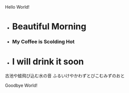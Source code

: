 Hello World!
- # Beautiful Morning
- ### My Coffee is Scolding Hot
- # I will drink it soon










古池や蛙飛び込む水の音
ふるいけやかわずとびこむみずのおと

Goodbye World!